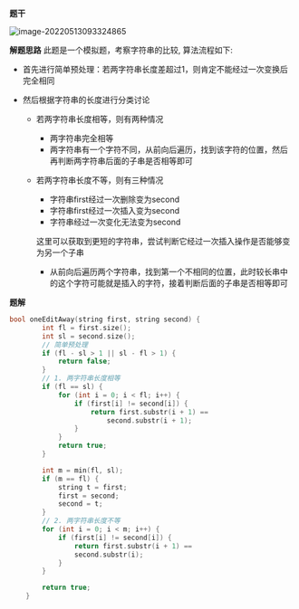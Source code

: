 **题干**

![image-20220513093324865](https://cdn.jsdelivr.net/gh/liver0377/images@main/img/image-20220513093324865.png)

**解题思路**
此题是一个模拟题，考察字符串的比较, 算法流程如下:

- 首先进行简单预处理：若两字符串长度差超过1，则肯定不能经过一次变换后完全相同

- 然后根据字符串的长度进行分类讨论

  - 若两字符串长度相等，则有两种情况

    - 两字符串完全相等
    - 两字符串有一个字符不同，从前向后遍历，找到该字符的位置，然后再判断两字符串后面的子串是否相等即可

  - 若两字符串长度不等，则有三种情况

    - 字符串first经过一次删除变为second
    - 字符串first经过一次插入变为second
    - 字符串经过一次变化无法变为second

    这里可以获取到更短的字符串，尝试判断它经过一次插入操作是否能够变为另一个子串

    - 从前向后遍历两个字符串，找到第一个不相同的位置，此时较长串中的这个字符可能就是插入的字符，接着判断后面的子串是否相等即可



**题解**

```cpp
bool oneEditAway(string first, string second) {
        int fl = first.size();
        int sl = second.size();
        // 简单预处理
        if (fl - sl > 1 || sl - fl > 1) {
            return false;
        }
        // 1. 两字符串长度相等
        if (fl == sl) {
            for (int i = 0; i < fl; i++) {
                if (first[i] != second[i]) {
                    return first.substr(i + 1) == 
                        second.substr(i + 1);
                }
            }
            return true;
        }

        int m = min(fl, sl);
        if (m == fl) {
            string t = first;
            first = second;
            second = t;
        }
        // 2. 两字符串长度不等
        for (int i = 0; i < m; i++) {
            if (first[i] != second[i]) {
                return first.substr(i + 1) == 
                second.substr(i);
            }
        }

        return true;
    }
```

